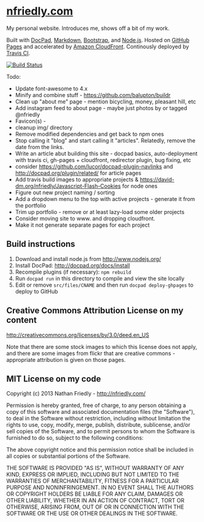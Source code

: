 [nfriedly.com]
============

My personal website. Introduces me, shows off a bit of my work. 

Built with [DocPad], [Markdown], [Bootstrap], and [Node.js]. Hosted on [GitHub Pages] and accelerated by [Amazon CloudFront]. Continously deployed by [Travis CI].

[![Build Status](https://travis-ci.org/nfriedly/nfriedly.com.png)](https://travis-ci.org/nfriedly/nfriedly.com)

Todo:
* Update font-awesome to 4.x
* Minify and combine stuff - https://github.com/balupton/buildr
* Clean up "about me" page - mention bicycling, money, pleasant hill, etc
* Add instagram feed to about page - maybe just photos by or tagged @nfriedly
* Favicon(s) - <link rel="shortcut icon" href="/favicon.ico" />
* cleanup img/ directory
* Remove modified dependencies and get back to npm ones
* Stop calling it "blog" and start calling it "articles". Relatedly, remove the date from the links.
* Write an article abut building this site - docpad basics, auto-deployment with travis ci, gh-pages + cloudfront, redirector plugin, bug fixing, etc
* consider https://github.com/lucor/docpad-plugin-navlinks and http://docpad.org/plugin/related/ for article pages
* Add travis build images to appropriate projects & https://david-dm.org/nfriedly/Javascript-Flash-Cookies for node ones
* Figure out new project naming / sorting
* Add a dropdown menu to the top with active projects - generate it from the portfolio
* Trim up portfolio - remove or at least lazy-load some older projects
* Consider moving site to www. and dropping cloudfront.
* Make it not generate separate pages for each project

Build instructions
------------------ 

1. Download and install node.js from http://www.nodejs.org/
2. Install DocPad: http://docpad.org/docs/install
3. Recompile plugins (if necessary): `npm rebuild`
4. Run `docpad run` in this directory to compile and view the site locally
5. Edit or remove `src/files/CNAME` and then run `docpad deploy-ghpages` to deploy to GitHub


Creative Commons Attribution License on my content
--------------------------------------------------

http://creativecommons.org/licenses/by/3.0/deed.en_US

Note that there are some stock images to which this license does not apply, and there are some images from flickr that are creative commons - appropriate attribution is given on those pages.



MIT License on my code
----------------------

Copyright (c) 2013 Nathan Friedly - http://nfriedly.com/

Permission is hereby granted, free of charge, to any person obtaining a copy of this software and associated documentation files (the "Software"), to deal in the Software without restriction, including without limitation the rights to use, copy, modify, merge, publish, distribute, sublicense, and/or sell copies of the Software, and to permit persons to whom the Software is furnished to do so, subject to the following conditions:

The above copyright notice and this permission notice shall be included in all copies or substantial portions of the Software.

THE SOFTWARE IS PROVIDED "AS IS", WITHOUT WARRANTY OF ANY KIND, EXPRESS OR IMPLIED, INCLUDING BUT NOT LIMITED TO THE WARRANTIES OF MERCHANTABILITY, FITNESS FOR A PARTICULAR PURPOSE AND NONINFRINGEMENT. IN NO EVENT SHALL THE AUTHORS OR COPYRIGHT HOLDERS BE LIABLE FOR ANY CLAIM, DAMAGES OR OTHER LIABILITY, WHETHER IN AN ACTION OF CONTRACT, TORT OR OTHERWISE, ARISING FROM, OUT OF OR IN CONNECTION WITH THE SOFTWARE OR THE USE OR OTHER DEALINGS IN THE SOFTWARE.

[nfriedly.com]: http://nfriedly.com/ "Nathan Friedly, JavaScript & Node.js Expert"
[Node.js]: http://www.nodejs.org/
[DocPad]: http://docpad.org/
[Markdown]: http://daringfireball.net/projects/markdown/
[Bootstrap]: http://getbootstrap.com/
[GitHub Pages]: http://pages.github.com/
[Travis CI]: https://travis-ci.org/
[Amazon CloudFront]: https://aws.amazon.com/cloudfront/

